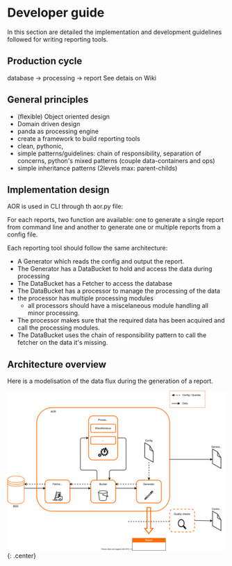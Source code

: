 # Developer guide

In this section are detailed the implementation and development guidelines followed for writing reporting tools. 

## Production cycle

database -> processing -> report
See detais on Wiki

## General principles
- (flexible) Object oriented design
- Domain driven design 
- panda as processing engine
- create a framework to build reporting tools
- clean, pythonic, 
- simple patterns/guidelines: chain of responsibility, separation of concerns, python's mixed patterns (couple data-containers and ops)
- simple inheritance patterns (2levels max: parent-childs)

## Implementation design

AOR is used in CLI through th aor.py file:  

For each reports, two function are available: one to generate a single report from command line and another to generate one or multiple reports from a config file.

Each reporting tool should follow the same architecture:

- A Generator which reads the config and output the report.
- The Generator has a DataBucket to hold and access the data during processing
- The DataBucket has a Fetcher to access the database
- The DataBucket has a processor to manage the processing of the data
- the processor has multiple processing modules
    - all processors should have a miscelaneous module handling all minor processing.
- The processor makes sure that the required data has been acquired and call the processing modules.
- The DataBucket uses the chain of responsibility pattern to call the fetcher on the data it's missing.

## Architecture overview

Here is a modelisation of the data flux during the generation of a report.

![modelisation](Generator_V0.1.svg){: .center}